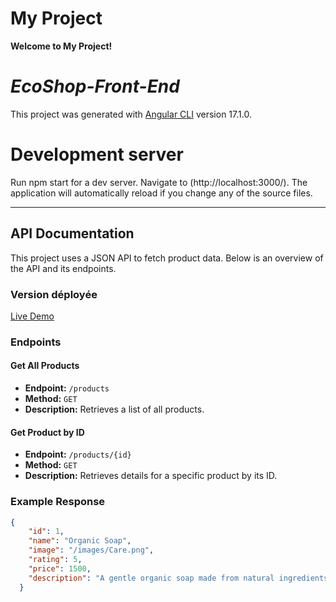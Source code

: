 
# My Project

**Welcome to My Project!**

# *EcoShop-Front-End*

This project was generated with [Angular CLI](https://cli.angular.io/) version 17.1.0.
# Development server
Run npm start  for a dev server. Navigate to (http://localhost:3000/). The application will automatically reload if you change any of the source files.

---
## API Documentation

This project uses a JSON API to fetch product data. Below is an overview of the API and its endpoints.

### Version déployée
[Live Demo](https://my-eco-shop.netlify.app/)

### Endpoints
#### Get All Products
- **Endpoint:** `/products`
- **Method:** `GET`
- **Description:** Retrieves a list of all products.

#### Get Product by ID
- **Endpoint:** `/products/{id}`
- **Method:** `GET`
- **Description:** Retrieves details for a specific product by its ID.

### Example Response
```json
{
    "id": 1,
    "name": "Organic Soap",
    "image": "/images/Care.png",
    "rating": 5,
    "price": 1500,
    "description": "A gentle organic soap made from natural ingredients."
  }








